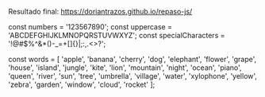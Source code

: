 Resultado final: https://doriantrazos.github.io/repaso-js/

const numbers = '123567890';
const uppercase = 'ABCDEFGHIJKLMNOPQRSTUVWXYZ';
const specialCharacters = '!@#$%^&\*()-\_=+[]{}|;:,.<>?';

const words = [
'apple',
'banana',
'cherry',
'dog',
'elephant',
'flower',
'grape',
'house',
'island',
'jungle',
'kite',
'lion',
'mountain',
'night',
'ocean',
'piano',
'queen',
'river',
'sun',
'tree',
'umbrella',
'village',
'water',
'xylophone',
'yellow',
'zebra',
'garden',
'window',
'cloud',
'rocket'
];

